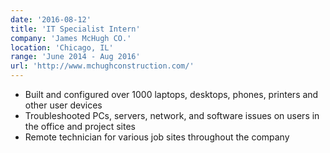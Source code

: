 ```yaml
---
date: '2016-08-12'
title: 'IT Specialist Intern'
company: 'James McHugh CO.'
location: 'Chicago, IL'
range: 'June 2014 - Aug 2016'
url: 'http://www.mchughconstruction.com/'
---
```


- Built and configured over 1000 laptops, desktops, phones, printers and other user devices
- Troubleshooted PCs, servers, network, and software issues on users in the office and project sites
- Remote technician for various job sites throughout the company
